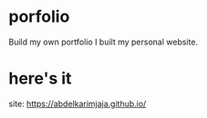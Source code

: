 # porfolio
Build my own portfolio
I built my personal website.

# here's it
site: https://abdelkarimjaja.github.io/
